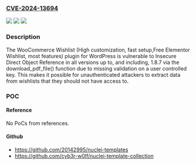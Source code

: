 ### [CVE-2024-13694](https://cve.mitre.org/cgi-bin/cvename.cgi?name=CVE-2024-13694)
![](https://img.shields.io/static/v1?label=Product&message=WooCommerce%20Wishlist%20(High%20customization%2C%20fast%20setup%2CFree%20Elementor%20Wishlist%2C%20most%20features)&color=blue)
![](https://img.shields.io/static/v1?label=Version&message=*%3C%3D%201.8.7%20&color=brighgreen)
![](https://img.shields.io/static/v1?label=Vulnerability&message=CWE-285%20Improper%20Authorization&color=brighgreen)

### Description

The WooCommerce Wishlist (High customization, fast setup,Free Elementor Wishlist, most features) plugin for WordPress is vulnerable to Insecure Direct Object Reference in all versions up to, and including, 1.8.7 via the download_pdf_file() function due to missing validation on a user controlled key. This makes it possible for unauthenticated attackers to extract data from wishlists that they should not have access to.

### POC

#### Reference
No PoCs from references.

#### Github
- https://github.com/20142995/nuclei-templates
- https://github.com/cyb3r-w0lf/nuclei-template-collection

